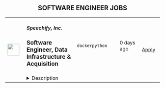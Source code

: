 <div align="center"><h2>SOFTWARE ENGINEER JOBS</h2></div><table><tr>
                <td width="100" height="100" rowspan="2">
                    <img src="https://remotive.com/job/2038175/logo" width="38px" height="auto">
                </td>
                <td width="300">
                    <h5>Speechify, Inc.</h5>
                    <h3>Software Engineer, Data Infrastructure & Acquisition</h3>
                </td>
                <td width="300">
                    <code>docker</code><code>python</code>
                </td>
                <td width="200">
                <text>0 days ago</text>
                </td>
                <td width="100" rowspan="2">
                <a href="https://www.realworkfromanywhere.com/jobs/software-engineer-data-infrastructure-acquisition-speechify-inc-6819" align="right" target="_blank">Apply</a>
                </td>
            </tr>
            <tr>
                <td colspan="3">
                <details><summary>Description</summary>
                <ul style=""><li style=""><p><strong>Overview</strong></p><p>We're looking to hire for our Data side of our AI team at Speechify. This role is responsible for all aspects of data collection to support our model training operations. We are able to build high-quality datasets at petabyte-scale and low cost through a tight integration of infrastructure, engineering, and research work. We are looking for a skilled Software Engineer to join us.</p><p><strong>What You’ll Do</strong></p><ul style=""><li style="">Be scrappy to find new sources of audio data and bring it into our ingestion pipeline</li><li style="">Operate and extend the cloud infrastructure for our ingestion pipeline, currently running on GCP and managed with Terraform.</li><li style="">Collaborate closely with our Scientists to shift the cost/throughput/quality frontier, delivering richer data at bigger scale and lower cost to power our next-generation models.</li><li style="">Collaborate with others on the AI Team and Speechify Leadership to craft the AI Team’s dataset roadmap to power Speechify’s next-generation consumer and enterprise products.</li></ul><p><strong>An Ideal Candidate Should Have</strong></p><ul style=""><li style="">BS/MS/PhD in Computer Science or a related field.</li><li style="">5+ years of industry experience in software development.</li><li style="">Proficiency with bash/Python scripting in Linux environments</li><li style="">Proficiency in Docker and Infrastructure-as-Code concepts and professional experience with at least one major Cloud Provider (we use GCP)</li><li style="">Experience with web crawlers, large-scale data processing workflows is a plus</li><li style="">Ability to handle multiple tasks and adapt to changing priorities.</li><li style="">Strong communication skills, both written and verbal.</li></ul></li></ul>
<img src="https://remotive.com/job/track/2038175/blank.gif?source=public_api" alt=""/>
                </details>
                </td>
            </tr></table>